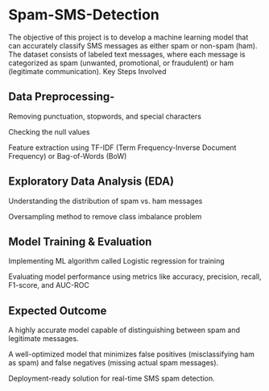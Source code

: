 # Spam-SMS-Detection
The objective of this project is to develop a machine learning model that can accurately classify SMS messages as either spam or non-spam (ham). The dataset consists of labeled text messages, where each message is categorized as spam (unwanted, promotional, or fraudulent) or ham (legitimate communication).
Key Steps Involved
## Data Preprocessing-

Removing punctuation, stopwords, and special characters

Checking the null values

Feature extraction using TF-IDF (Term Frequency-Inverse Document Frequency) or Bag-of-Words (BoW)

## Exploratory Data Analysis (EDA)

Understanding the distribution of spam vs. ham messages

Oversampling method to remove class imbalance problem

## Model Training & Evaluation

Implementing ML algorithm called Logistic regression for training

Evaluating model performance using metrics like accuracy, precision, recall, F1-score, and AUC-ROC

## Expected Outcome
A highly accurate model capable of distinguishing between spam and legitimate messages.

A well-optimized model that minimizes false positives (misclassifying ham as spam) and false negatives (missing actual spam messages).

Deployment-ready solution for real-time SMS spam detection.
